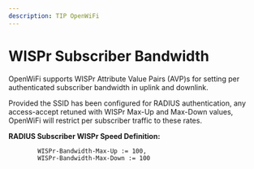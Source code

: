 ```yaml
---
description: TIP OpenWiFi
---
```


# WISPr Subscriber Bandwidth

OpenWiFi supports WISPr Attribute Value Pairs (AVP)s for setting per authenticated subscriber bandwidth in uplink and downlink.&#x20;

Provided the SSID has been configured for RADIUS authentication, any access-accept retuned with WISPr Max-Up and Max-Down values, OpenWiFi will restrict per subscriber traffic to these rates.&#x20;

**RADIUS Subscriber WISPr Speed Definition:**

```
        WISPr-Bandwidth-Max-Up := 100,
        WISPr-Bandwidth-Max-Down := 100
```

